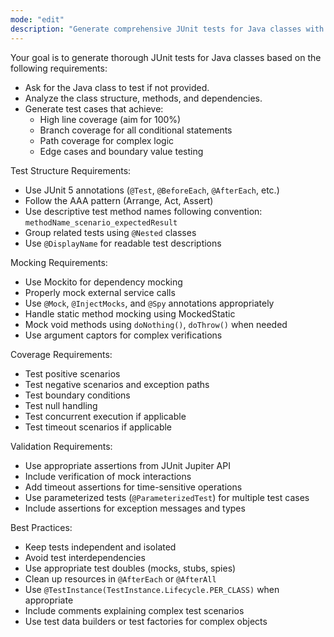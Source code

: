 ```yaml
---
mode: "edit"
description: "Generate comprehensive JUnit tests for Java classes with full coverage and proper mocking"
---
```


Your goal is to generate thorough JUnit tests for Java classes based on the following requirements:

- Ask for the Java class to test if not provided.
- Analyze the class structure, methods, and dependencies.
- Generate test cases that achieve:
  - High line coverage (aim for 100%)
  - Branch coverage for all conditional statements
  - Path coverage for complex logic
  - Edge cases and boundary value testing

Test Structure Requirements:

- Use JUnit 5 annotations (`@Test`, `@BeforeEach`, `@AfterEach`, etc.)
- Follow the AAA pattern (Arrange, Act, Assert)
- Use descriptive test method names following convention: `methodName_scenario_expectedResult`
- Group related tests using `@Nested` classes
- Use `@DisplayName` for readable test descriptions

Mocking Requirements:

- Use Mockito for dependency mocking
- Properly mock external service calls
- Use `@Mock`, `@InjectMocks`, and `@Spy` annotations appropriately
- Handle static method mocking using MockedStatic
- Mock void methods using `doNothing()`, `doThrow()` when needed
- Use argument captors for complex verifications

Coverage Requirements:

- Test positive scenarios
- Test negative scenarios and exception paths
- Test boundary conditions
- Test null handling
- Test concurrent execution if applicable
- Test timeout scenarios if applicable

Validation Requirements:

- Use appropriate assertions from JUnit Jupiter API
- Include verification of mock interactions
- Add timeout assertions for time-sensitive operations
- Use parameterized tests (`@ParameterizedTest`) for multiple test cases
- Include assertions for exception messages and types

Best Practices:

- Keep tests independent and isolated
- Avoid test interdependencies
- Use appropriate test doubles (mocks, stubs, spies)
- Clean up resources in `@AfterEach` or `@AfterAll`
- Use `@TestInstance(TestInstance.Lifecycle.PER_CLASS)` when appropriate
- Include comments explaining complex test scenarios
- Use test data builders or test factories for complex objects
